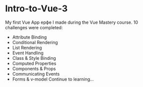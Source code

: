 # Intro-to-Vue-3
My first Vue App ерфе I made during the Vue Mastery course. 10 challenges were completed:
- Attribute Binding
- Conditional Rendering
- List Rendering
- Event Handling
- Class & Style Binding
- Computed Properties
- Components & Props
- Communicating Events
- Forms & v-model
Continue to learning...
